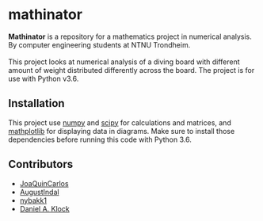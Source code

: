# mathinator

<b>Mathinator</b> is a repository for a mathematics project in numerical
analysis. By computer engineering students at NTNU Trondheim.
<br><br>
This project looks at numerical analysis of a diving board with
different amount of weight distributed differently across the board.
The project is for use with Python v3.6.

## Installation
This project use [numpy](http://www.numpy.org/) and
[scipy](https://www.scipy.org/) for calculations and matrices, and
[mathplotlib](https://matplotlib.org/) for displaying data in diagrams.
Make sure to install those dependencies before running this code with
Python 3.6.

## Contributors
* [JoaQuinCarlos](https://github.com/JoaQuinCarlos)
* [AugustIndal](https://github.com/AugustIndal)
* [nybakk1](https://github.com/nybakk1)
* [Daniel A. Klock](https://github.com/danielakl)